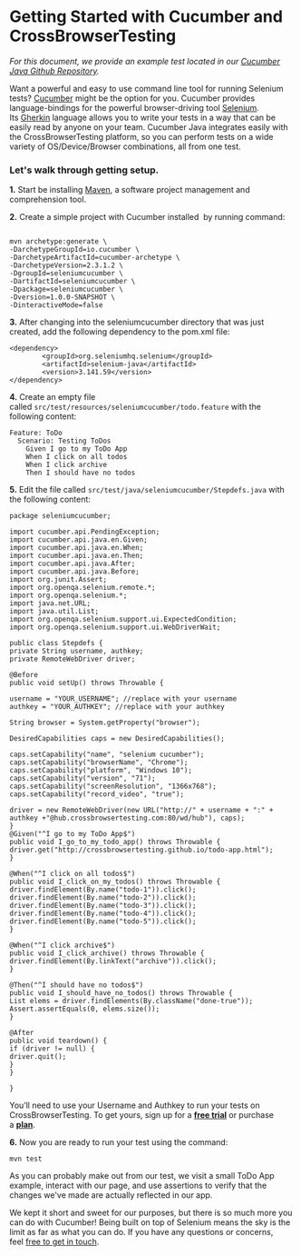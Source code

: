 <h1><strong>Getting Started with Cucumber and CrossBrowserTesting</strong></h1>
<em>For this document, we provide an example test located in our <a href="https://github.com/crossbrowsertesting/selenium-cucumber-java">Cucumber Java Github Repository</a>.</em>

Want a powerful and easy to use command line tool for running Selenium tests? <a href="https://github.com/cucumber/cucumber-js">Cucumber</a> might be the option for you. Cucumber provides language-bindings for the powerful browser-driving tool <a href="http://www.seleniumhq.org/docs/" rel="nofollow">Selenium</a>. Its <a href="https://docs.cucumber.io/gherkin/" rel="nofollow">Gherkin</a> language allows you to write your tests in a way that can be easily read by anyone on your team. Cucumber Java integrates easily with the CrossBrowserTesting platform, so you can perform tests on a wide variety of OS/Device/Browser combinations, all from one test.
<h3>Let's walk through getting setup.</h3>
<strong>1.</strong> Start be installing <a href="https://maven.apache.org/download.cgi">Maven</a>, a software project management and comprehension tool.

<strong>2.</strong> Create a simple project with Cucumber installed  by running command:
<pre><code>
mvn archetype:generate \
-DarchetypeGroupId=io.cucumber \
-DarchetypeArtifactId=cucumber-archetype \
-DarchetypeVersion=2.3.1.2 \
-DgroupId=seleniumcucumber \
-DartifactId=seleniumcucumber \
-Dpackage=seleniumcucumber \
-Dversion=1.0.0-SNAPSHOT \
-DinteractiveMode=false
</code></pre>
<strong>3.</strong> After changing into the seleniumcucumber directory that was just created, add the following dependency to the pom.xml file:
<pre><code>&lt;dependency&gt;
        &lt;groupId&gt;org.seleniumhq.selenium&lt;/groupId&gt;
        &lt;artifactId&gt;selenium-java&lt;/artifactId&gt;
        &lt;version&gt;3.141.59&lt;/version&gt;
&lt;/dependency&gt;  
</code></pre>
<strong>4.</strong> Create an empty file called <span class="text-java"><code>src/test/resources/seleniumcucumber/todo.feature</code></span> with the following content:
<pre><code>Feature: ToDo
  Scenario: Testing ToDos
    Given I go to my ToDo App
    When I click on all todos
    When I click archive
    Then I should have no todos</code></pre>
<strong>5.</strong> Edit the file called <span class="text-java"><code>src/test/java/seleniumcucumber/Stepdefs.java</code></span> with the following content:
<pre><code>package seleniumcucumber;

import cucumber.api.PendingException;
import cucumber.api.java.en.Given;
import cucumber.api.java.en.When;
import cucumber.api.java.en.Then;
import cucumber.api.java.After;
import cucumber.api.java.Before;
import org.junit.Assert;
import org.openqa.selenium.remote.*;
import org.openqa.selenium.*;
import java.net.URL;
import java.util.List;
import org.openqa.selenium.support.ui.ExpectedCondition;
import org.openqa.selenium.support.ui.WebDriverWait;

public class Stepdefs {
private String username, authkey;
private RemoteWebDriver driver;

@Before
public void setUp() throws Throwable {

username = "YOUR_USERNAME"; //replace with your username
authkey = "YOUR_AUTHKEY"; //replace with your authkey

String browser = System.getProperty("browser");

DesiredCapabilities caps = new DesiredCapabilities();

caps.setCapability("name", "selenium cucumber");
caps.setCapability("browserName", "Chrome");
caps.setCapability("platform", "Windows 10");
caps.setCapability("version", "71");
caps.setCapability("screenResolution", "1366x768");
caps.setCapability("record_video", "true");

driver = new RemoteWebDriver(new URL("http://" + username + ":" + authkey +"@hub.crossbrowsertesting.com:80/wd/hub"), caps);
}
@Given("^I go to my ToDo App$")
public void I_go_to_my_todo_app() throws Throwable {
driver.get("http://crossbrowsertesting.github.io/todo-app.html");
}

@When("^I click on all todos$")
public void I_click_on_my_todos() throws Throwable {
driver.findElement(By.name("todo-1")).click();
driver.findElement(By.name("todo-2")).click();
driver.findElement(By.name("todo-3")).click();
driver.findElement(By.name("todo-4")).click();
driver.findElement(By.name("todo-5")).click();
}

@When("^I click archive$")
public void I_click_archive() throws Throwable {
driver.findElement(By.linkText("archive")).click();
}

@Then("^I should have no todos$")
public void I_should_have_no_todos() throws Throwable {
List elems = driver.findElements(By.className("done-true"));
Assert.assertEquals(0, elems.size());
}

@After
public void teardown() {
if (driver != null) {
driver.quit();
}
}

}
</code></pre>
<div class="blue-alert">

You’ll need to use your Username and Authkey to run your tests on CrossBrowserTesting. To get yours, sign up for a <a href="https://crossbrowsertesting.com/freetrial"><b>free trial</b></a> or purchase a <a href="https://crossbrowsertesting.com/pricing"><b>plan</b></a>.

</div>
<strong>6.</strong> Now you are ready to run your test using the command:
<pre><code>mvn test</code></pre>
As you can probably make out from our test, we visit a small ToDo App example, interact with our page, and use assertions to verify that the changes we've made are actually reflected in our app.

We kept it short and sweet for our purposes, but there is so much more you can do with Cucumber! Being built on top of Selenium means the sky is the limit as far as what you can do. If you have any questions or concerns, feel <a href="mailto:info@crossbrowsertesting.com">free to get in touch</a>.
